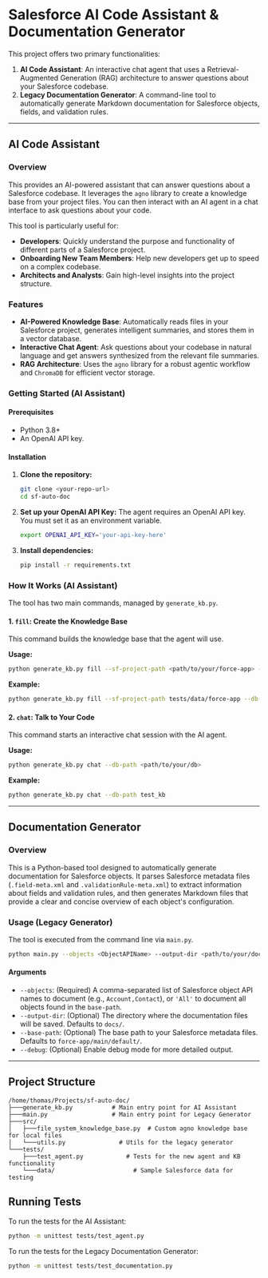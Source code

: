 # Salesforce AI Code Assistant & Documentation Generator

This project offers two primary functionalities:

1.  **AI Code Assistant**: An interactive chat agent that uses a Retrieval-Augmented Generation (RAG) architecture to answer questions about your Salesforce codebase.
2.  **Legacy Documentation Generator**: A command-line tool to automatically generate Markdown documentation for Salesforce objects, fields, and validation rules.

---

## AI Code Assistant

### Overview

This provides an AI-powered assistant that can answer questions about a Salesforce codebase. It leverages the `agno` library to create a knowledge base from your project files. You can then interact with an AI agent in a chat interface to ask questions about your code.

This tool is particularly useful for:

-   **Developers**: Quickly understand the purpose and functionality of different parts of a Salesforce project.
-   **Onboarding New Team Members**: Help new developers get up to speed on a complex codebase.
-   **Architects and Analysts**: Gain high-level insights into the project structure.

### Features

-   **AI-Powered Knowledge Base**: Automatically reads files in your Salesforce project, generates intelligent summaries, and stores them in a vector database.
-   **Interactive Chat Agent**: Ask questions about your codebase in natural language and get answers synthesized from the relevant file summaries.
-   **RAG Architecture**: Uses the `agno` library for a robust agentic workflow and `ChromaDB` for efficient vector storage.

### Getting Started (AI Assistant)

#### Prerequisites

-   Python 3.8+
-   An OpenAI API key.

#### Installation

1.  **Clone the repository:**
    ```bash
    git clone <your-repo-url>
    cd sf-auto-doc
    ```

2.  **Set up your OpenAI API Key:**
    The agent requires an OpenAI API key. You must set it as an environment variable.
    ```bash
    export OPENAI_API_KEY='your-api-key-here'
    ```

3.  **Install dependencies:**
    ```bash
    pip install -r requirements.txt
    ```

### How It Works (AI Assistant)

The tool has two main commands, managed by `generate_kb.py`.

#### 1. `fill`: Create the Knowledge Base

This command builds the knowledge base that the agent will use.

**Usage:**
```bash
python generate_kb.py fill --sf-project-path <path/to/your/force-app> --db-path <path/to/save/db>
```

**Example:**
```bash
python generate_kb.py fill --sf-project-path tests/data/force-app --db-path test_kb
```

#### 2. `chat`: Talk to Your Code

This command starts an interactive chat session with the AI agent.

**Usage:**
```bash
python generate_kb.py chat --db-path <path/to/your/db>
```

**Example:**
```bash
python generate_kb.py chat --db-path test_kb
```

---

## Documentation Generator

### Overview

This is a Python-based tool designed to automatically generate documentation for Salesforce objects. It parses Salesforce metadata files (`.field-meta.xml` and `.validationRule-meta.xml`) to extract information about fields and validation rules, and then generates Markdown files that provide a clear and concise overview of each object's configuration.

### Usage (Legacy Generator)

The tool is executed from the command line via `main.py`.

```bash
python main.py --objects <ObjectAPIName> --output-dir <path/to/your/docs> --base-path <path/to/your/force-app/main/default>
```

#### Arguments

-   `--objects`: (Required) A comma-separated list of Salesforce object API names to document (e.g., `Account,Contact`), or `'All'` to document all objects found in the `base-path`.
-   `--output-dir`: (Optional) The directory where the documentation files will be saved. Defaults to `docs/`.
-   `--base-path`: (Optional) The base path to your Salesforce metadata files. Defaults to `force-app/main/default/`.
-   `--debug`: (Optional) Enable debug mode for more detailed output.

---

## Project Structure

```
/home/thomas/Projects/sf-auto-doc/
├───generate_kb.py           # Main entry point for AI Assistant
├───main.py                  # Main entry point for Legacy Generator
├───src/
│   ├───file_system_knowledge_base.py  # Custom agno knowledge base for local files
│   └───utils.py               # Utils for the legacy generator
└───tests/
    ├───test_agent.py            # Tests for the new agent and KB functionality
    └───data/                      # Sample Salesforce data for testing
```

## Running Tests

To run the tests for the AI Assistant:
```bash
python -m unittest tests/test_agent.py
```

To run the tests for the Legacy Documentation Generator:
```bash
python -m unittest tests/test_documentation.py
```